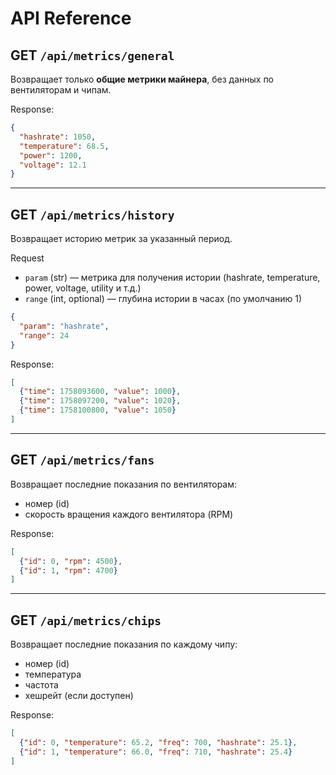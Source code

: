 # API Reference

## GET `/api/metrics/general`
Возвращает только **общие метрики майнера**, без данных по вентиляторам и чипам.  

Response:  
```json
{
  "hashrate": 1050,
  "temperature": 68.5,
  "power": 1200,
  "voltage": 12.1
}
```

---

## GET `/api/metrics/history`
Возвращает историю метрик за указанный период.  

Request
- `param` (str) — метрика для получения истории (hashrate, temperature, power, voltage, utility и т.д.)  
- `range` (int, optional) — глубина истории в часах (по умолчанию 1)

```json
{
  "param": "hashrate",
  "range": 24
}
```

Response:  
```json
[
  {"time": 1758093600, "value": 1000},
  {"time": 1758097200, "value": 1020},
  {"time": 1758100800, "value": 1050}
]
``` 

---

## GET `/api/metrics/fans`
Возвращает последние показания по вентиляторам:
- номер (id)
- скорость вращения каждого вентилятора (RPM)  

Response:  
```json
[
  {"id": 0, "rpm": 4500},
  {"id": 1, "rpm": 4700}
]
``` 

---

## GET `/api/metrics/chips`
Возвращает последние показания по каждому чипу:  
- номер (id)
- температура  
- частота
- хешрейт (если доступен)  

Response:  
```json
[
  {"id": 0, "temperature": 65.2, "freq": 700, "hashrate": 25.1},
  {"id": 1, "temperature": 66.0, "freq": 710, "hashrate": 25.4}
]
```
